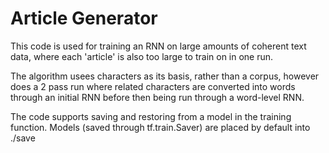 # Article Generator

This code is used for training an RNN on large amounts of coherent text data, where
each 'article' is also too large to train on in one run.

The algorithm usees characters as its basis, rather than a corpus, however
does a 2 pass run where related characters are converted into words through an
initial RNN before then being run through a word-level RNN.

The code supports saving and restoring from a model in the training function.
Models (saved through tf.train.Saver) are placed by default into ./save